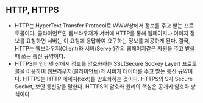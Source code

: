 ## HTTP, HTTPS
- HTTP는 HyperText Transfer Protocol로 WWW상에서 정보를 주고 받는 프로토콜이다. 클라이언트인 웹브라우저가 서버에 HTTP를 통해 웹페이지나 이미지 정보를 요청하면 서버는 이 요청에 응답하여 요구하는 정보를 제공하게 된다. 결국, HTTP는 웹브라우저(Client)와 서버(Server)간의 웹페이지같은 자원을 주고 받을 때 쓰는 통신 규약이다. 
- HTTPS는 인터넷 상에서 정보를 암호화하는 SSL(Secure Sockey Layer) 프로토콜을 이용하여 웹브라우저(클라이언트)와 서버가 데이터를 주고 받는 통신 규약이다. HTTPS는 HTTP 메세지(text)를 암호화하는 것이다. HTTPS의 S가 Secure Socket, 보안 통신망을 말한다. HTTPS의 암호화 원리의 핵심은 공개키 암호화 방식이다.

